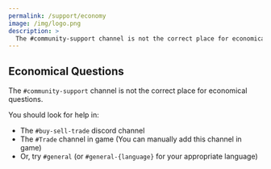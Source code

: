 ```yaml
---
permalink: /support/economy
image: /img/logo.png
description: >
  The #community-support channel is not the correct place for economical questions.
---
```


## Economical Questions

The `#community-support` channel is not the correct place for economical questions.

You should look for help in:

* The `#buy-sell-trade` discord channel
* The `#Trade` channel in game (You can manually add this channel in game)
* Or, try `#general` (or `#general-{language}` for your appropriate language)
